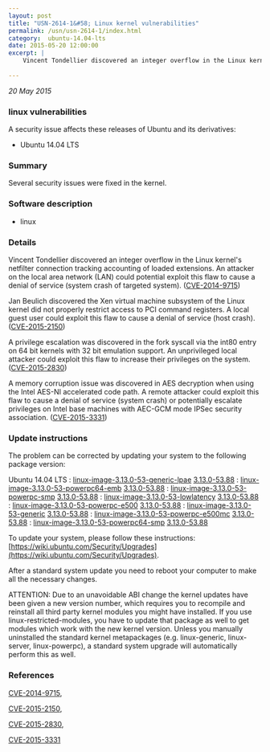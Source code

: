 ```yaml
---
layout: post
title: "USN-2614-1&#58; Linux kernel vulnerabilities"
permalink: /usn/usn-2614-1/index.html
category:  ubuntu-14.04-lts
date: 2015-05-20 12:00:00
excerpt: |
    Vincent Tondellier discovered an integer overflow in the Linux kernel&#39;s netfilter connection tracking accounting of loaded extensions. An attacker on the local area network (LAN) could potential exploit this flaw to cause a denial of service (system crash of targeted system). ([CVE-2014-9715](http://people.ubuntu.com/~ubuntu-security/cve/CVE-2014-9715))
    
--- 
```

 
 

*20 May 2015*

### linux vulnerabilities

A security issue affects these releases of Ubuntu and its derivatives:

* Ubuntu 14.04 LTS

### Summary

Several security issues were fixed in the kernel. 

### Software description

* linux 

### Details

Vincent Tondellier discovered an integer overflow in the Linux kernel&#39;s netfilter connection tracking accounting of loaded extensions. An attacker on the local area network (LAN) could potential exploit this flaw to cause a denial of service (system crash of targeted system). ([CVE-2014-9715](http://people.ubuntu.com/~ubuntu-security/cve/CVE-2014-9715))

Jan Beulich discovered the Xen virtual machine subsystem of the Linux kernel did not properly restrict access to PCI command registers. A local guest user could exploit this flaw to cause a denial of service (host crash). ([CVE-2015-2150](http://people.ubuntu.com/~ubuntu-security/cve/CVE-2015-2150))

A privilege escalation was discovered in the fork syscall via the int80 entry on 64 bit kernels with 32 bit emulation support. An unprivileged local attacker could exploit this flaw to increase their privileges on the system. ([CVE-2015-2830](http://people.ubuntu.com/~ubuntu-security/cve/CVE-2015-2830))

A memory corruption issue was discovered in AES decryption when using the Intel AES-NI accelerated code path. A remote attacker could exploit this flaw to cause a denial of service (system crash) or potentially escalate privileges on Intel base machines with AEC-GCM mode IPSec security association. ([CVE-2015-3331](http://people.ubuntu.com/~ubuntu-security/cve/CVE-2015-3331)) 

### Update instructions

The problem can be corrected by updating your system to the following package version:

Ubuntu 14.04 LTS
 : [linux-image-3.13.0-53-generic-lpae](https://launchpad.net/ubuntu/+source/linux) <span> [3.13.0-53.88](https://launchpad.net/ubuntu/+source/linux/3.13.0-53.88) </span> 
 : [linux-image-3.13.0-53-powerpc64-emb](https://launchpad.net/ubuntu/+source/linux) <span> [3.13.0-53.88](https://launchpad.net/ubuntu/+source/linux/3.13.0-53.88) </span> 
 : [linux-image-3.13.0-53-powerpc-smp](https://launchpad.net/ubuntu/+source/linux) <span> [3.13.0-53.88](https://launchpad.net/ubuntu/+source/linux/3.13.0-53.88) </span> 
 : [linux-image-3.13.0-53-lowlatency](https://launchpad.net/ubuntu/+source/linux) <span> [3.13.0-53.88](https://launchpad.net/ubuntu/+source/linux/3.13.0-53.88) </span> 
 : [linux-image-3.13.0-53-powerpc-e500](https://launchpad.net/ubuntu/+source/linux) <span> [3.13.0-53.88](https://launchpad.net/ubuntu/+source/linux/3.13.0-53.88) </span> 
 : [linux-image-3.13.0-53-generic](https://launchpad.net/ubuntu/+source/linux) <span> [3.13.0-53.88](https://launchpad.net/ubuntu/+source/linux/3.13.0-53.88) </span> 
 : [linux-image-3.13.0-53-powerpc-e500mc](https://launchpad.net/ubuntu/+source/linux) <span> [3.13.0-53.88](https://launchpad.net/ubuntu/+source/linux/3.13.0-53.88) </span> 
 : [linux-image-3.13.0-53-powerpc64-smp](https://launchpad.net/ubuntu/+source/linux) <span> [3.13.0-53.88](https://launchpad.net/ubuntu/+source/linux/3.13.0-53.88) </span> 

To update your system, please follow these instructions: [https://wiki.ubuntu.com/Security/Upgrades](https://wiki.ubuntu.com/Security/Upgrades).

After a standard system update you need to reboot your computer to make all the necessary changes.

ATTENTION: Due to an unavoidable ABI change the kernel updates have been given a new version number, which requires you to recompile and reinstall all third party kernel modules you might have installed. If you use linux-restricted-modules, you have to update that package as well to get modules which work with the new kernel version. Unless you manually uninstalled the standard kernel metapackages (e.g. linux-generic, linux-server, linux-powerpc), a standard system upgrade will automatically perform this as well. 

### References

 
 [CVE-2014-9715](http://people.ubuntu.com/~ubuntu-security/cve/CVE-2014-9715), 

 [CVE-2015-2150](http://people.ubuntu.com/~ubuntu-security/cve/CVE-2015-2150), 

 [CVE-2015-2830](http://people.ubuntu.com/~ubuntu-security/cve/CVE-2015-2830), 

 [CVE-2015-3331](http://people.ubuntu.com/~ubuntu-security/cve/CVE-2015-3331)
 

